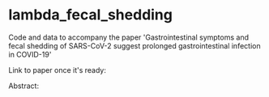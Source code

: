 # lambda_fecal_shedding

Code and data to accompany the paper 'Gastrointestinal symptoms and fecal shedding of SARS-CoV-2 suggest prolonged gastrointestinal infection in COVID-19'

Link to paper once it's ready:

Abstract: 
